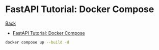 # FastAPI Tutorial: Docker Compose

[Back](../README.md)

- [FastAPI Tutorial: Docker Compose](#fastapi-tutorial-docker-compose)

```sh
docker compose up --build -d
```
